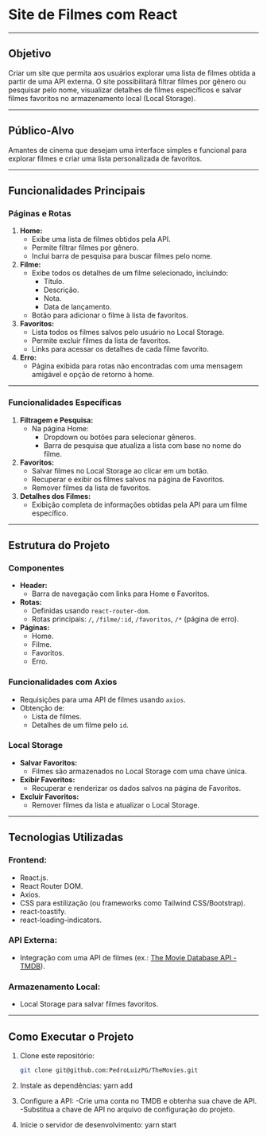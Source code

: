 # **Site de Filmes com React**

---

## **Objetivo**

Criar um site que permita aos usuários explorar uma lista de filmes obtida a partir de uma API externa. O site possibilitará filtrar filmes por gênero ou pesquisar pelo nome, visualizar detalhes de filmes específicos e salvar filmes favoritos no armazenamento local (Local Storage).

---

## **Público-Alvo**

Amantes de cinema que desejam uma interface simples e funcional para explorar filmes e criar uma lista personalizada de favoritos.

---

## **Funcionalidades Principais**

### **Páginas e Rotas**

1. **Home:**
   - Exibe uma lista de filmes obtidos pela API.
   - Permite filtrar filmes por gênero.
   - Inclui barra de pesquisa para buscar filmes pelo nome.
2. **Filme:**
   - Exibe todos os detalhes de um filme selecionado, incluindo:
     - Título.
     - Descrição.
     - Nota.
     - Data de lançamento.
   - Botão para adicionar o filme à lista de favoritos.
3. **Favoritos:**
   - Lista todos os filmes salvos pelo usuário no Local Storage.
   - Permite excluir filmes da lista de favoritos.
   - Links para acessar os detalhes de cada filme favorito.
4. **Erro:**
   - Página exibida para rotas não encontradas com uma mensagem amigável e opção de retorno à home.

---

### **Funcionalidades Específicas**

1. **Filtragem e Pesquisa:**
   - Na página Home:
     - Dropdown ou botões para selecionar gêneros.
     - Barra de pesquisa que atualiza a lista com base no nome do filme.
2. **Favoritos:**
   - Salvar filmes no Local Storage ao clicar em um botão.
   - Recuperar e exibir os filmes salvos na página de Favoritos.
   - Remover filmes da lista de favoritos.
3. **Detalhes dos Filmes:**
   - Exibição completa de informações obtidas pela API para um filme específico.

---

## **Estrutura do Projeto**

### **Componentes**

- **Header:**
  - Barra de navegação com links para Home e Favoritos.
- **Rotas:**
  - Definidas usando `react-router-dom`.
  - Rotas principais: `/`, `/filme/:id`, `/favoritos`, `/*` (página de erro).
- **Páginas:**
  - Home.
  - Filme.
  - Favoritos.
  - Erro.

### **Funcionalidades com Axios**

- Requisições para uma API de filmes usando `axios`.
- Obtenção de:
  - Lista de filmes.
  - Detalhes de um filme pelo `id`.

### **Local Storage**

- **Salvar Favoritos:**
  - Filmes são armazenados no Local Storage com uma chave única.
- **Exibir Favoritos:**
  - Recuperar e renderizar os dados salvos na página de Favoritos.
- **Excluir Favoritos:**
  - Remover filmes da lista e atualizar o Local Storage.

---

## **Tecnologias Utilizadas**

### **Frontend:**

- React.js.
- React Router DOM.
- Axios.
- CSS para estilização (ou frameworks como Tailwind CSS/Bootstrap).
- react-toastify.
- react-loading-indicators.

### **API Externa:**

- Integração com uma API de filmes (ex.: [The Movie Database API - TMDB](https://www.themoviedb.org/)).

### **Armazenamento Local:**

- Local Storage para salvar filmes favoritos.

---

## **Como Executar o Projeto**

1. Clone este repositório:
   ```bash
   git clone git@github.com:PedroLuizPG/TheMovies.git

2. Instale as dependências:
    yarn add

3. Configure a API:
    -Crie uma conta no TMDB e obtenha sua chave de API.
    -Substitua a chave de API no arquivo de configuração do projeto.
    
4. Inicie o servidor de desenvolvimento:
    yarn start
